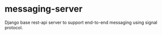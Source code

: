 # messaging-server
Django base rest-api server to support end-to-end messaging using signal protocol.
